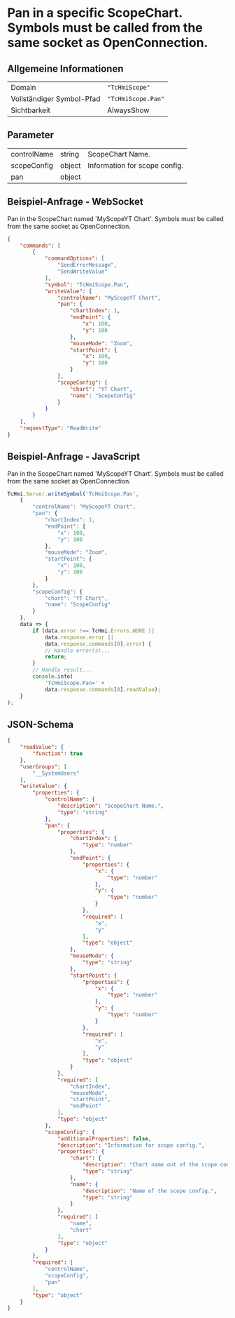 # Pan in a specific ScopeChart. Symbols must be called from the same socket as OpenConnection.

## Allgemeine Informationen

|  |  |
| - | - |
| Domain | `"TcHmiScope"` |
| Vollständiger Symbol-Pfad | `"TcHmiScope.Pan"` |
| Sichtbarkeit | AlwaysShow |

## Parameter

|  |  |  |
| - | - | - |
| controlName | string | ScopeChart Name. |
| scopeConfig | object | Information for scope config. |
| pan | object |  |

## Beispiel-Anfrage - WebSocket

Pan in the ScopeChart named 'MyScopeYT Chart'. Symbols must be called from the same socket as OpenConnection.
```json
{
    "commands": [
        {
            "commandOptions": [
                "SendErrorMessage",
                "SendWriteValue"
            ],
            "symbol": "TcHmiScope.Pan",
            "writeValue": {
                "controlName": "MyScopeYT Chart",
                "pan": {
                    "chartIndex": 1,
                    "endPoint": {
                        "x": 100,
                        "y": 100
                    },
                    "mouseMode": "Zoom",
                    "startPoint": {
                        "x": 100,
                        "y": 100
                    }
                },
                "scopeConfig": {
                    "chart": "YT Chart",
                    "name": "ScopeConfig"
                }
            }
        }
    ],
    "requestType": "ReadWrite"
}
```

## Beispiel-Anfrage - JavaScript

Pan in the ScopeChart named 'MyScopeYT Chart'. Symbols must be called from the same socket as OpenConnection.
```javascript
TcHmi.Server.writeSymbol('TcHmiScope.Pan',
    {
        "controlName": "MyScopeYT Chart",
        "pan": {
            "chartIndex": 1,
            "endPoint": {
                "x": 100,
                "y": 100
            },
            "mouseMode": "Zoom",
            "startPoint": {
                "x": 100,
                "y": 100
            }
        },
        "scopeConfig": {
            "chart": "YT Chart",
            "name": "ScopeConfig"
        }
    },
    data => {
        if (data.error !== TcHmi.Errors.NONE ||
            data.response.error ||
            data.response.commands[0].error) {
            // Handle error(s)...
            return;
        }
        // Handle result...
        console.info(
            'TcHmiScope.Pan=' +
            data.response.commands[0].readValue);
    }
);
```

## JSON-Schema

```json
{
    "readValue": {
        "function": true
    },
    "userGroups": [
        "__SystemUsers"
    ],
    "writeValue": {
        "properties": {
            "controlName": {
                "description": "ScopeChart Name.",
                "type": "string"
            },
            "pan": {
                "properties": {
                    "chartIndex": {
                        "type": "number"
                    },
                    "endPoint": {
                        "properties": {
                            "x": {
                                "type": "number"
                            },
                            "y": {
                                "type": "number"
                            }
                        },
                        "required": [
                            "x",
                            "y"
                        ],
                        "type": "object"
                    },
                    "mouseMode": {
                        "type": "string"
                    },
                    "startPoint": {
                        "properties": {
                            "x": {
                                "type": "number"
                            },
                            "y": {
                                "type": "number"
                            }
                        },
                        "required": [
                            "x",
                            "y"
                        ],
                        "type": "object"
                    }
                },
                "required": [
                    "chartIndex",
                    "mouseMode",
                    "startPoint",
                    "endPoint"
                ],
                "type": "object"
            },
            "scopeConfig": {
                "additionalProperties": false,
                "description": "Information for scope config.",
                "properties": {
                    "chart": {
                        "description": "Chart name out of the scope config.",
                        "type": "string"
                    },
                    "name": {
                        "description": "Name of the scope config.",
                        "type": "string"
                    }
                },
                "required": [
                    "name",
                    "chart"
                ],
                "type": "object"
            }
        },
        "required": [
            "controlName",
            "scopeConfig",
            "pan"
        ],
        "type": "object"
    }
}
```
